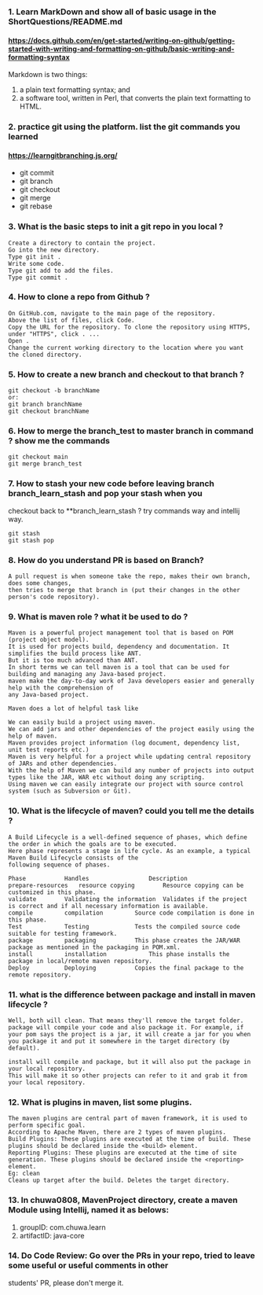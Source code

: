 ### 1. Learn MarkDown and show all of basic usage in the ShortQuestions/README.md
#### https://docs.github.com/en/get-started/writing-on-github/getting-started-with-writing-and-formatting-on-github/basic-writing-and-formatting-syntax
Markdown is two things:
1. a plain text formatting syntax; and
1. a software tool, written in Perl, that converts the plain text formatting to HTML.
 
### 2. practice git using the platform. list the git commands you learned
#### https://learngitbranching.js.org/
- git commit
- git branch
- git checkout
- git merge
- git rebase

### 3. What is the basic steps to init a git repo in you local ?
```
Create a directory to contain the project.
Go into the new directory.
Type git init .
Write some code.
Type git add to add the files.
Type git commit .
```

### 4. How to clone a repo from Github ?
```
On GitHub.com, navigate to the main page of the repository.
Above the list of files, click Code.
Copy the URL for the repository. To clone the repository using HTTPS, under "HTTPS", click . ...
Open .
Change the current working directory to the location where you want the cloned directory.
```

### 5. How to create a new branch and checkout to that branch ?
```
git checkout -b branchName
or:
git branch branchName
git checkout branchName
```

### 6. How to merge the branch_test to master branch in command ? show me the commands
```
git checkout main
git merge branch_test
```

### 7. How to stash your new code before leaving branch branch_learn_stash and pop your stash when you
checkout back to **branch_learn_stash ? try commands way and intellij way.
```
git stash
git stash pop
```

### 8. How do you understand PR is based on Branch?
```
A pull request is when someone take the repo, makes their own branch, does some changes, 
then tries to merge that branch in (put their changes in the other person's code repository).
```

### 9. What is maven role ? what it be used to do ?
```
Maven is a powerful project management tool that is based on POM (project object model). 
It is used for projects build, dependency and documentation. It simplifies the build process like ANT. 
But it is too much advanced than ANT.
In short terms we can tell maven is a tool that can be used for building and managing any Java-based project. 
maven make the day-to-day work of Java developers easier and generally help with the comprehension of 
any Java-based project.

Maven does a lot of helpful task like

We can easily build a project using maven.
We can add jars and other dependencies of the project easily using the help of maven.
Maven provides project information (log document, dependency list, unit test reports etc.)
Maven is very helpful for a project while updating central repository of JARs and other dependencies.
With the help of Maven we can build any number of projects into output types like the JAR, WAR etc without doing any scripting.
Using maven we can easily integrate our project with source control system (such as Subversion or Git).
```

### 10. What is the lifecycle of maven? could you tell me the details ?
```
A Build Lifecycle is a well-defined sequence of phases, which define the order in which the goals are to be executed. 
Here phase represents a stage in life cycle. As an example, a typical Maven Build Lifecycle consists of the 
following sequence of phases.

Phase			Handles					Description
prepare-resources	resource copying		Resource copying can be customized in this phase.
validate		Validating the information	Validates if the project is correct and if all necessary information is available.
compile			compilation			Source code compilation is done in this phase.
Test			Testing				Tests the compiled source code suitable for testing framework.
package			packaging			This phase creates the JAR/WAR package as mentioned in the packaging in POM.xml.
install			installation			This phase installs the package in local/remote maven repository.
Deploy			Deploying			Copies the final package to the remote repository.
```

### 11. what is the difference between package and install in maven lifecycle ?
```
Well, both will clean. That means they'll remove the target folder. 
package will compile your code and also package it. For example, if your pom says the project is a jar, it will create a jar for you when you package it and put it somewhere in the target directory (by default).

install will compile and package, but it will also put the package in your local repository. 
This will make it so other projects can refer to it and grab it from your local repository.
```

### 12. What is plugins in maven, list some plugins.
```
The maven plugins are central part of maven framework, it is used to perform specific goal.
According to Apache Maven, there are 2 types of maven plugins.
Build Plugins: These plugins are executed at the time of build. These plugins should be declared inside the <build> element.
Reporting Plugins: These plugins are executed at the time of site generation. These plugins should be declared inside the <reporting> element.
Eg: clean
Cleans up target after the build. Deletes the target directory.
```

### 13. In chuwa0808, MavenProject directory, create a maven Module using Intellij, named it as belows:
1. groupID: com.chuwa.learn
2. artifactID: java-core

### 14. Do Code Review: Go over the PRs in your repo, tried to leave some useful or useful comments in other
students' PR, please don't merge it.

